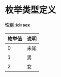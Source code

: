 # 枚举类型定义

#### 性别 :id=sex

| 枚举值 | 说明 |
| ------ | ---- |
|   0    | 未知 |
|   1    | 男   |
|   2    | 女   |

